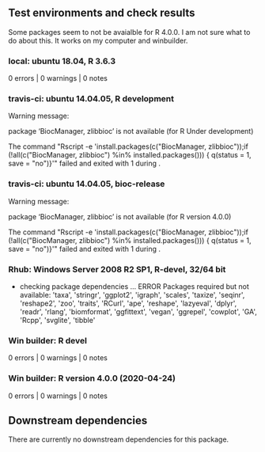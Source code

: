 ## Test environments and check results

Some packages seem to not be avaialble for R 4.0.0. I am not sure what to do about this. It works on my computer and winbuilder.

### local: ubuntu 18.04, R 3.6.3

0 errors | 0 warnings | 0 notes

### travis-ci: ubuntu 14.04.05, R development

Warning message:

package ‘BiocManager, zlibbioc’ is not available (for R Under development) 

The command "Rscript -e 'install.packages(c("BiocManager, zlibbioc"));if (!all(c("BiocManager, zlibbioc") %in% installed.packages())) { q(status = 1, save = "no")}'" failed and exited with 1 during .

### travis-ci: ubuntu 14.04.05, bioc-release

Warning message:

package ‘BiocManager, zlibbioc’ is not available (for R version 4.0.0) 

The command "Rscript -e 'install.packages(c("BiocManager, zlibbioc"));if (!all(c("BiocManager, zlibbioc") %in% installed.packages())) { q(status = 1, save = "no")}'" failed and exited with 1 during .


### Rhub: Windows Server 2008 R2 SP1, R-devel, 32/64 bit

* checking package dependencies ... ERROR
Packages required but not available:
  'taxa', 'stringr', 'ggplot2', 'igraph', 'scales', 'taxize', 'seqinr',
  'reshape2', 'zoo', 'traits', 'RCurl', 'ape', 'reshape', 'lazyeval',
  'dplyr', 'readr', 'rlang', 'biomformat', 'ggfittext', 'vegan',
  'ggrepel', 'cowplot', 'GA', 'Rcpp', 'svglite', 'tibble'

### Win builder: R devel

0 errors | 0 warnings | 0 notes

### Win builder: R version 4.0.0 (2020-04-24)

0 errors | 0 warnings | 0 notes

## Downstream dependencies

There are currently no downstream dependencies for this package.

